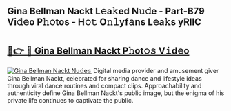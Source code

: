 ## Gina Bellman Nackt L𝚎a𝚔ed N𝚞𝚍e - Part-B79 Vi𝚍𝚎o P𝚑𝚘tos - H𝚘𝚝 O𝚗𝚕yf𝚊ns L𝚎a𝚔s yRIlC

# <h2><a href="http://kfcax6.oniu.top/?m=Gina+Bellman+Nackt">🔗👉 🔴 Gina Bellman Nackt P𝚑ot𝚘𝚜 V𝚒d𝚎o</a></h2>

[![Gina Bellman Nackt Nu𝚍e𝚜](https://i.imgur.com/0qMVB7G.gif)](http://kfcax6.oniu.top/?m=Gina+Bellman+Nackt)
Digital media provider and amusement giver Gina Bellman Nackt, celebrated for sharing dance and lifestyle ideas through viral dance routines and compact clips. Approachability and authenticity define Gina Bellman Nackt's public image, but the enigma of his private life continues to captivate the public.  
